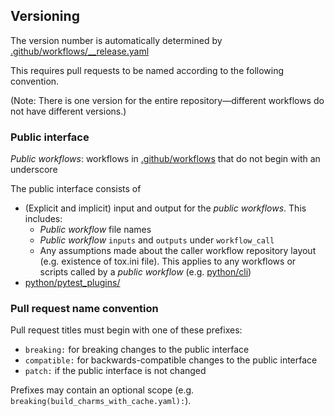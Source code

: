 ## Versioning
The version number is automatically determined by [.github/workflows/__release.yaml](.github/workflows/__release.yaml)

This requires pull requests to be named according to the following convention.

(Note: There is one version for the entire repository—different workflows do not have different versions.)

### Public interface
*Public workflows*: workflows in [.github/workflows](.github/workflows) that do not begin with an underscore

The public interface consists of 
- (Explicit and implicit) input and output for the *public workflows*. This includes:
  - *Public workflow* file names
  - *Public workflow* `inputs` and `outputs` under `workflow_call`
  - Any assumptions made about the caller workflow repository layout (e.g. existence of tox.ini file). This applies to any workflows or scripts called by a *public workflow* (e.g. [python/cli](python/cli))
- [python/pytest_plugins/](python/pytest_plugins/)

### Pull request name convention
Pull request titles must begin with one of these prefixes:
- `breaking:` for breaking changes to the public interface
- `compatible:` for backwards-compatible changes to the public interface
- `patch:` if the public interface is not changed

Prefixes may contain an optional scope (e.g. `breaking(build_charms_with_cache.yaml):`).
